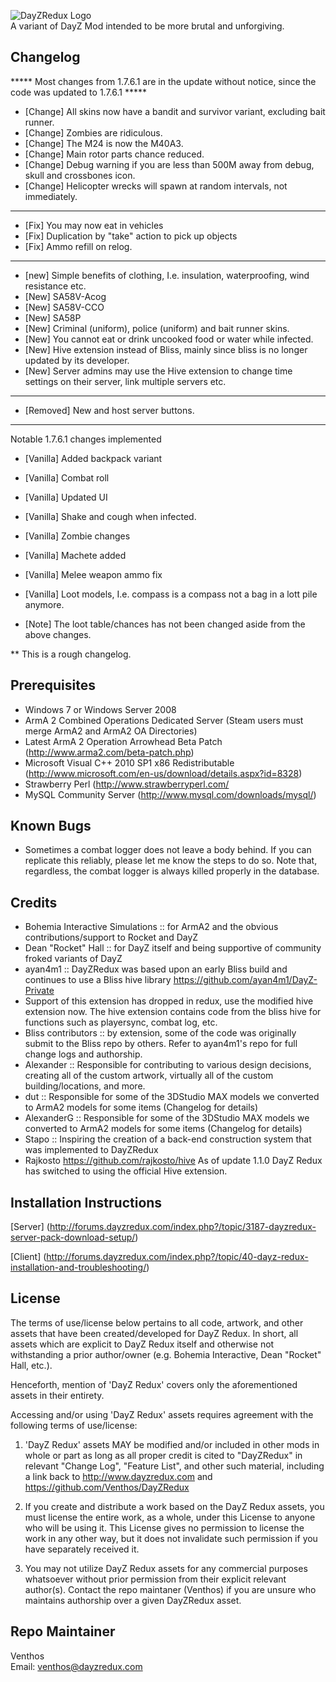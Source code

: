 ![DayZRedux Logo](http://forums.dayzredux.com/public/style_images/mystic/logo.png)        
A variant of DayZ Mod intended to be more brutal and unforgiving.

Changelog
---------

***** Most changes from 1.7.6.1 are in the update without notice, since the code was updated to 1.7.6.1 *****

- [Change] All skins now have a bandit and survivor variant, excluding bait runner.
- [Change] Zombies are ridiculous.
- [Change] The M24 is now the M40A3.
- [Change] Main rotor parts chance reduced.
- [Change] Debug warning if you are less than 500M away from debug, skull and crossbones icon.
- [Change] Helicopter wrecks will spawn at random intervals, not immediately.

------

- [Fix] You may now eat in vehicles
- [Fix] Duplication by "take" action to pick up objects
- [Fix] Ammo refill on relog.

------

- [new] Simple benefits of clothing, I.e. insulation, waterproofing, wind resistance etc.
- [New] SA58V-Acog
- [New] SA58V-CCO
- [New] SA58P
- [New] Criminal (uniform), police (uniform) and bait runner skins.
- [New] You cannot eat or drink uncooked food or water while infected.
- [New] Hive extension instead of Bliss, mainly since bliss is no longer updated by its developer.
- [New] Server admins may use the Hive extension to change time settings on their server, link multiple servers etc.

------

- [Removed] New and host server buttons.

------

Notable 1.7.6.1 changes implemented
- [Vanilla] Added backpack variant
- [Vanilla] Combat roll
- [Vanilla] Updated UI
- [Vanilla] Shake and cough when infected.
- [Vanilla] Zombie changes
- [Vanilla] Machete added
- [Vanilla] Melee weapon ammo fix
- [Vanilla] Loot models, I.e. compass is a compass not a bag in a lott pile anymore. 

- [Note] The loot table/chances has not been changed aside from the above changes.

** This is a rough changelog.

Prerequisites
-------------

 - Windows 7 or Windows Server 2008
 - ArmA 2 Combined Operations Dedicated Server (Steam users must merge ArmA2 and ArmA2 OA Directories)
 - Latest ArmA 2 Operation Arrowhead Beta Patch (http://www.arma2.com/beta-patch.php)
 - Microsoft Visual C++ 2010 SP1 x86 Redistributable (http://www.microsoft.com/en-us/download/details.aspx?id=8328)
 - Strawberry Perl (http://www.strawberryperl.com/
 - MySQL Community Server (http://www.mysql.com/downloads/mysql/)

Known Bugs
----------
 - Sometimes a combat logger does not leave a body behind.  If you can replicate this reliably, please let me know the steps to do so.  Note that, regardless, the combat logger is always killed properly in the database.

Credits
-------
 - Bohemia Interactive Simulations :: for ArmA2 and the obvious contributions/support to Rocket and DayZ
 - Dean "Rocket" Hall :: for DayZ itself and being supportive of community froked variants of DayZ
 - ayan4m1 :: DayZRedux was based upon an early Bliss build and continues to use a Bliss hive library https://github.com/ayan4m1/DayZ-Private 
 - Support of this extension has dropped in redux, use the modified hive extension now. The hive extension contains code from the bliss hive for functions such as playersync, combat log, etc.
 - Bliss contributors :: by extension, some of the code was originally submit to the Bliss repo by others.  Refer to ayan4m1's repo for full change logs and authorship.
 - Alexander :: Responsible for contributing to various design decisions, creating all of the custom artwork, virtually all of the custom building/locations, and more.
 - dut :: Responsible for some of the 3DStudio MAX models we converted to ArmA2 models for some items (Changelog for details)
 - AlexanderG :: Responsible for some of the 3DStudio MAX models we converted to ArmA2 models for some items (Changelog for details)
 - Stapo :: Inspiring the creation of a back-end construction system that was implemented to DayZRedux
 - Rajkosto https://github.com/rajkosto/hive As of update 1.1.0 DayZ Redux has switched to using the official Hive extension.

Installation Instructions
-------------------------
[Server] (http://forums.dayzredux.com/index.php?/topic/3187-dayzredux-server-pack-download-setup/)


[Client] (http://forums.dayzredux.com/index.php?/topic/40-dayz-redux-installation-and-troubleshooting/)

License
-------
The terms of use/license below pertains to all code, artwork, and other assets that have
been created/developed for DayZ Redux.  In short, all assets which are explicit to DayZ
Redux itself and otherwise not withstanding a prior author/owner (e.g. Bohemia
Interactive, Dean "Rocket" Hall, etc.).

Henceforth, mention of 'DayZ Redux' covers only the aforementioned assets in their entirety.

Accessing and/or using 'DayZ Redux' assets requires agreement with the following terms
of use/license:

1) 'DayZ Redux' assets MAY be modified and/or included in other mods in whole or part as long as all proper credit
is cited to "DayZRedux" in relevant "Change Log", "Feature List", and other such material, including a link back to
http://www.dayzredux.com and https://github.com/Venthos/DayZRedux

2) If you create and distribute a work based on the DayZ Redux assets, you must license the entire work, as a whole,
under this License to anyone who will be using it. This License gives no permission to license the work in any other
way, but it does not invalidate such permission if you have separately received it.

3) You may not utilize DayZ Redux assets for any commercial purposes whatsoever without prior permission from their explicit
relevant author(s).  Contact the repo maintaner (Venthos) if you are unsure who maintains authorship over a given DayZRedux asset.

Repo Maintainer
---------------
Venthos    
Email: venthos@dayzredux.com
